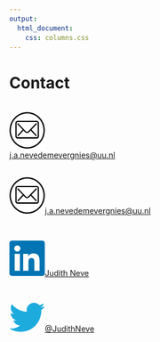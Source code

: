 ```yaml
---
output:
  html_document: 
    css: columns.css
---
```


# Contact

<br>

<div class="column image">
  <img src="img/email.png" width="64" />
</div>
<div class="column link">
  <a href="mailto:j.a.nevedemevergnies@uu.nl">j.a.nevedemevergnies@uu.nl</a>
</div>

<br>

<img src="img/email.png" width="64" /><a href="mailto:j.a.nevedemevergnies@uu.nl">j.a.nevedemevergnies@uu.nl</a>

<br>

<img src="img/linkedin.png" width="64" /><a href="https://www.linkedin.com/in/judith-neve/">Judith Neve</a>

<br>

<img src="img/twitter.png" width="64" /><a href="https://twitter.com/JudithNeve">@JudithNeve</a>
